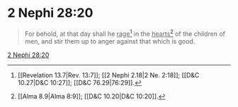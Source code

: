 # 2 Nephi 28:20

> For behold, at that day shall he <u>rage</u>[^a] in the <u>hearts</u>[^b] of the children of men, and stir them up to anger against that which is good.

[2 Nephi 28:20](https://www.churchofjesuschrist.org/study/scriptures/bofm/2-ne/28?lang=eng&id=p20#p20)


[^a]: [[Revelation 13.7|Rev. 13:7]]; [[2 Nephi 2.18|2 Ne. 2:18]]; [[D&C 10.27|D&C 10:27]]; [[D&C 76.29|76:29]].  
[^b]: [[Alma 8.9|Alma 8:9]]; [[D&C 10.20|D&C 10:20]].  

